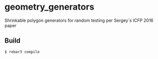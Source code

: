 geometry_generators
=====

Shrinkable polygon generators for random testing per Sergey`s ICFP 2016 paper

Build
-----

    $ rebar3 compile
